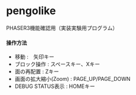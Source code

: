 # pengolike

PHASER3機能確認用（実装実験用プログラム）
 
#### 操作方法　
- 移動 :　矢印キー
- ブロック操作 : スペースキー、Xキー
- 面の再配置 : Zキー
- 画面の拡大縮小(Zoom) : PAGE_UP/PAGE_DOWN 
- DEBUG STATUS表示 : HOMEキー



